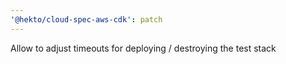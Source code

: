 ```yaml
---
'@hekto/cloud-spec-aws-cdk': patch
---
```


Allow to adjust timeouts for deploying / destroying the test stack

